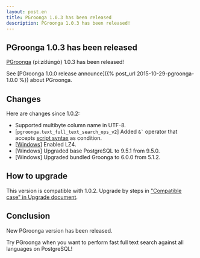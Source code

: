 ```yaml
---
layout: post.en
title: PGroonga 1.0.3 has been released
description: PGroonga 1.0.3 has been released!
---
```


## PGroonga 1.0.3 has been released

[PGroonga](http://pgroonga.github.io/) (píːzí:lúnɡά) 1.0.3 has been released!

See [PGroonga 1.0.0 release announce]({% post_url 2015-10-29-pgroonga-1.0.0 %}) about PGroonga.

## Changes

Here are changes since 1.0.2:

  * Supported multibyte column name in UTF-8.
  * [`pgroonga.text_full_text_search_ops_v2`] Added `` &` `` operator that accepts [script syntax](http://groonga.org/docs/reference/grn_expr/script_syntax.html) as condition.
  * [[Windows](https://pgroonga.github.io/install/windows.html)] Enabled LZ4.
  * [Windows] Upgraded base PostgreSQL to 9.5.1 from 9.5.0.
  * [Windows] Upgraded bundled Groonga to 6.0.0 from 5.1.2.

## How to upgrade

This version is compatible with 1.0.2. Upgrade by steps in ["Compatible case" in Upgrade document](http://pgroonga.github.io/upgrade/#compatible-case).

## Conclusion

New PGroonga version has been released.

Try PGroonga when you want to perform fast full text search against all languages on PostgreSQL!
